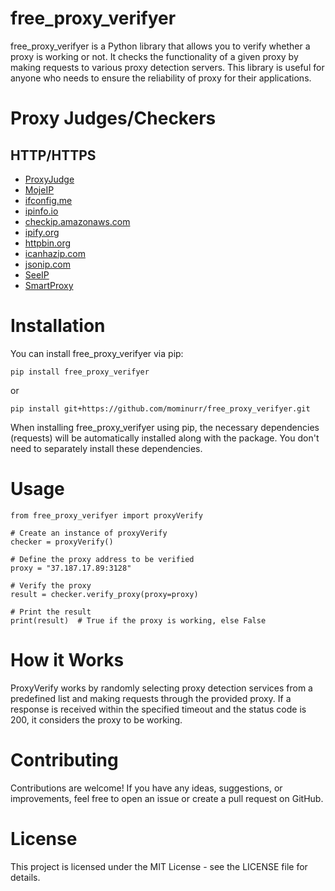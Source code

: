 # free_proxy_verifyer

free_proxy_verifyer is a Python library that allows you to verify whether a proxy is working or not. It checks the functionality of a given proxy by making requests to various proxy detection servers. This library is useful for anyone who needs to ensure the reliability of proxy for their applications.


# Proxy Judges/Checkers

## HTTP/HTTPS

- [ProxyJudge](http://proxyjudge.us/)
- [MojeIP](http://mojeip.net.pl/asdfa/azenv.php)
- [ifconfig.me](https://ifconfig.me/ip)
- [ipinfo.io](https://ipinfo.io/ip)
- [checkip.amazonaws.com](https://checkip.amazonaws.com)
- [ipify.org](https://api.ipify.org/)
- [httpbin.org](https://httpbin.org/ip)
- [icanhazip.com](https://www.icanhazip.com/)
- [jsonip.com](https://jsonip.com/)
- [SeeIP](https://api.seeip.org/jsonip)
- [SmartProxy](https://ip.smartproxy.com/json)


# Installation

You can install free_proxy_verifyer via pip:

```
pip install free_proxy_verifyer
```

or

```
pip install git+https://github.com/mominurr/free_proxy_verifyer.git
```

When installing free_proxy_verifyer using pip, the necessary dependencies (requests) will be automatically installed along with the package. You don't need to separately install these dependencies.

# Usage

```
from free_proxy_verifyer import proxyVerify

# Create an instance of proxyVerify
checker = proxyVerify()

# Define the proxy address to be verified
proxy = "37.187.17.89:3128"

# Verify the proxy
result = checker.verify_proxy(proxy=proxy)

# Print the result
print(result)  # True if the proxy is working, else False

```

# How it Works

ProxyVerify works by randomly selecting proxy detection services from a predefined list and making requests through the provided proxy. If a response is received within the specified timeout and the status code is 200, it considers the proxy to be working.

# Contributing

Contributions are welcome! If you have any ideas, suggestions, or improvements, feel free to open an issue or create a pull request on GitHub.

# License

This project is licensed under the MIT License - see the LICENSE file for details.
